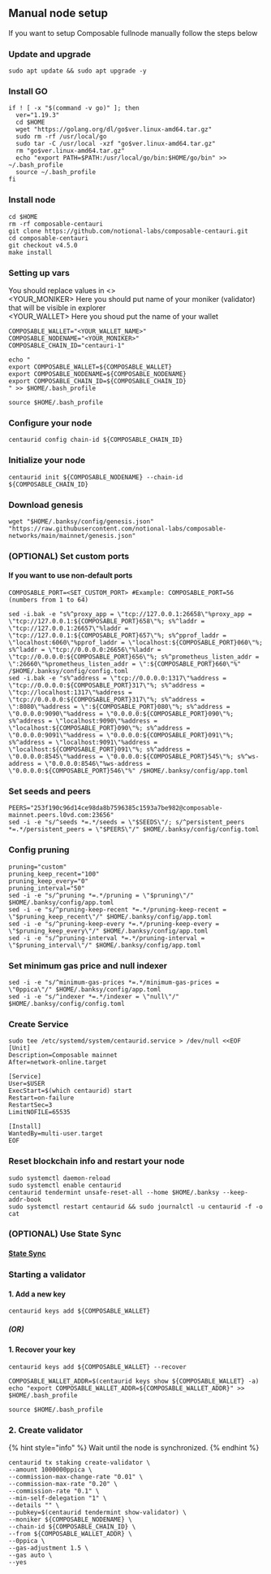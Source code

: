 ## Manual node setup
If you want to setup Composable fullnode manually follow the steps below

### Update and upgrade
```
sudo apt update && sudo apt upgrade -y
```

### Install GO
```
if ! [ -x "$(command -v go)" ]; then
  ver="1.19.3"
  cd $HOME
  wget "https://golang.org/dl/go$ver.linux-amd64.tar.gz"
  sudo rm -rf /usr/local/go
  sudo tar -C /usr/local -xzf "go$ver.linux-amd64.tar.gz"
  rm "go$ver.linux-amd64.tar.gz"
  echo "export PATH=$PATH:/usr/local/go/bin:$HOME/go/bin" >> ~/.bash_profile
  source ~/.bash_profile
fi
```

### Install node
```
cd $HOME
rm -rf composable-centauri
git clone https://github.com/notional-labs/composable-centauri.git
cd composable-centauri
git checkout v4.5.0
make install
```


### Setting up vars
You should replace values in <> <br />
<YOUR_MONIKER> Here you should put name of your moniker (validator) that will be visible in explorer <br />
<YOUR_WALLET> Here you shoud put the name of your wallet

```
COMPOSABLE_WALLET="<YOUR_WALLET_NAME>"
COMPOSABLE_NODENAME="<YOUR_MONIKER>"
COMPOSABLE_CHAIN_ID="centauri-1"
```

```
echo "
export COMPOSABLE_WALLET=${COMPOSABLE_WALLET}
export COMPOSABLE_NODENAME=${COMPOSABLE_NODENAME}
export COMPOSABLE_CHAIN_ID=${COMPOSABLE_CHAIN_ID}
" >> $HOME/.bash_profile

source $HOME/.bash_profile
```


### Configure your node
```
centaurid config chain-id ${COMPOSABLE_CHAIN_ID}
```

### Initialize your node
```
centaurid init ${COMPOSABLE_NODENAME} --chain-id ${COMPOSABLE_CHAIN_ID}
```

### Download genesis
```
wget "$HOME/.banksy/config/genesis.json" "https://raw.githubusercontent.com/notional-labs/composable-networks/main/mainnet/genesis.json" 
```

### (OPTIONAL) Set custom ports

#### If you want to use non-default ports
```
COMPOSABLE_PORT=<SET_CUSTOM_PORT> #Example: COMPOSABLE_PORT=56 (numbers from 1 to 64)
```
```
sed -i.bak -e "s%^proxy_app = \"tcp://127.0.0.1:26658\"%proxy_app = \"tcp://127.0.0.1:${COMPOSABLE_PORT}658\"%; s%^laddr = \"tcp://127.0.0.1:26657\"%laddr = \"tcp://127.0.0.1:${COMPOSABLE_PORT}657\"%; s%^pprof_laddr = \"localhost:6060\"%pprof_laddr = \"localhost:${COMPOSABLE_PORT}060\"%; s%^laddr = \"tcp://0.0.0.0:26656\"%laddr = \"tcp://0.0.0.0:${COMPOSABLE_PORT}656\"%; s%^prometheus_listen_addr = \":26660\"%prometheus_listen_addr = \":${COMPOSABLE_PORT}660\"%" /$HOME/.banksy/config/config.toml
sed -i.bak -e "s%^address = \"tcp://0.0.0.0:1317\"%address = \"tcp://0.0.0.0:${COMPOSABLE_PORT}317\"%; s%^address = \"tcp://localhost:1317\"%address = \"tcp://0.0.0.0:${COMPOSABLE_PORT}317\"%; s%^address = \":8080\"%address = \":${COMPOSABLE_PORT}080\"%; s%^address = \"0.0.0.0:9090\"%address = \"0.0.0.0:${COMPOSABLE_PORT}090\"%; s%^address = \"localhost:9090\"%address = \"localhost:${COMPOSABLE_PORT}090\"%; s%^address = \"0.0.0.0:9091\"%address = \"0.0.0.0:${COMPOSABLE_PORT}091\"%; s%^address = \"localhost:9091\"%address = \"localhost:${COMPOSABLE_PORT}091\"%; s%^address = \"0.0.0.0:8545\"%address = \"0.0.0.0:${COMPOSABLE_PORT}545\"%; s%^ws-address = \"0.0.0.0:8546\"%ws-address = \"0.0.0.0:${COMPOSABLE_PORT}546\"%" /$HOME/.banksy/config/app.toml
```


### Set seeds and peers
```
PEERS="253f190c96d14ce98da8b7596385c1593a7be982@composable-mainnet.peers.l0vd.com:23656"
sed -i -e "s/^seeds *=.*/seeds = \"$SEEDS\"/; s/^persistent_peers *=.*/persistent_peers = \"$PEERS\"/" $HOME/.banksy/config/config.toml
```

### Config pruning
```
pruning="custom"
pruning_keep_recent="100"
pruning_keep_every="0"
pruning_interval="50"
sed -i -e "s/^pruning *=.*/pruning = \"$pruning\"/" $HOME/.banksy/config/app.toml
sed -i -e "s/^pruning-keep-recent *=.*/pruning-keep-recent = \"$pruning_keep_recent\"/" $HOME/.banksy/config/app.toml
sed -i -e "s/^pruning-keep-every *=.*/pruning-keep-every = \"$pruning_keep_every\"/" $HOME/.banksy/config/app.toml
sed -i -e "s/^pruning-interval *=.*/pruning-interval = \"$pruning_interval\"/" $HOME/.banksy/config/app.toml
```

### Set minimum gas price and null indexer
```
sed -i -e "s/^minimum-gas-prices *=.*/minimum-gas-prices = \"0ppica\"/" $HOME/.banksy/config/app.toml
sed -i -e "s/^indexer *=.*/indexer = \"null\"/" $HOME/.banksy/config/config.toml
```

### Create Service
```
sudo tee /etc/systemd/system/centaurid.service > /dev/null <<EOF
[Unit]
Description=Composable mainnet
After=network-online.target

[Service]
User=$USER
ExecStart=$(which centaurid) start
Restart=on-failure
RestartSec=3
LimitNOFILE=65535

[Install]
WantedBy=multi-user.target
EOF
```

### Reset blockchain info and restart your node
```
sudo systemctl daemon-reload
sudo systemctl enable centaurid
centaurid tendermint unsafe-reset-all --home $HOME/.banksy --keep-addr-book
sudo systemctl restart centaurid && sudo journalctl -u centaurid -f -o cat
```

### (OPTIONAL) Use State Sync

#### [State Sync]()


### Starting a validator

#### 1. Add a new key
```
centaurid keys add ${COMPOSABLE_WALLET}
```
##### (OR)

#### 1. Recover your key
```
centaurid keys add ${COMPOSABLE_WALLET} --recover
```

```
COMPOSABLE_WALLET_ADDR=$(centaurid keys show ${COMPOSABLE_WALLET} -a)
echo "export COMPOSABLE_WALLET_ADDR=${COMPOSABLE_WALLET_ADDR}" >> $HOME/.bash_profile

source $HOME/.bash_profile
```


### 2. Create validator

{% hint style="info" %}
Wait until the node is synchronized.
{% endhint %}

```
centaurid tx staking create-validator \
--amount 1000000ppica \
--commission-max-change-rate "0.01" \
--commission-max-rate "0.20" \
--commission-rate "0.1" \
--min-self-delegation "1" \
--details "" \
--pubkey=$(centaurid tendermint show-validator) \
--moniker ${COMPOSABLE_NODENAME} \
--chain-id ${COMPOSABLE_CHAIN_ID} \
--from ${COMPOSABLE_WALLET_ADDR} \
--0ppica \
--gas-adjustment 1.5 \
--gas auto \
--yes
```

